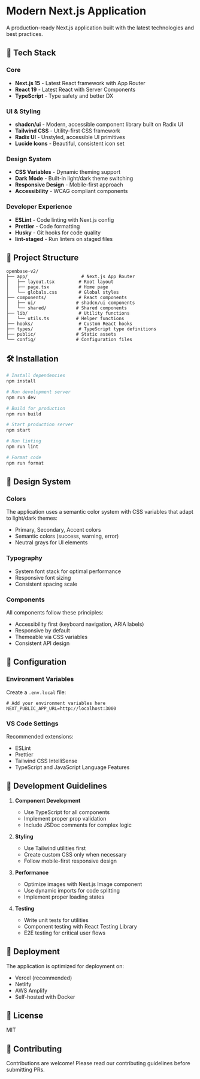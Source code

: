 # Modern Next.js Application

A production-ready Next.js application built with the latest technologies and best practices.

## 🚀 Tech Stack

### Core

- **Next.js 15** - Latest React framework with App Router
- **React 19** - Latest React with Server Components
- **TypeScript** - Type safety and better DX

### UI & Styling

- **shadcn/ui** - Modern, accessible component library built on Radix UI
- **Tailwind CSS** - Utility-first CSS framework
- **Radix UI** - Unstyled, accessible UI primitives
- **Lucide Icons** - Beautiful, consistent icon set

### Design System

- **CSS Variables** - Dynamic theming support
- **Dark Mode** - Built-in light/dark theme switching
- **Responsive Design** - Mobile-first approach
- **Accessibility** - WCAG compliant components

### Developer Experience

- **ESLint** - Code linting with Next.js config
- **Prettier** - Code formatting
- **Husky** - Git hooks for code quality
- **lint-staged** - Run linters on staged files

## 📁 Project Structure

```
openbase-v2/
├── app/                    # Next.js App Router
│   ├── layout.tsx         # Root layout
│   ├── page.tsx           # Home page
│   └── globals.css        # Global styles
├── components/            # React components
│   ├── ui/               # shadcn/ui components
│   └── shared/           # Shared components
├── lib/                   # Utility functions
│   └── utils.ts          # Helper functions
├── hooks/                 # Custom React hooks
├── types/                 # TypeScript type definitions
├── public/               # Static assets
└── config/               # Configuration files
```

## 🛠️ Installation

```bash
# Install dependencies
npm install

# Run development server
npm run dev

# Build for production
npm run build

# Start production server
npm start

# Run linting
npm run lint

# Format code
npm run format
```

## 🎨 Design System

### Colors

The application uses a semantic color system with CSS variables that adapt to light/dark themes:

- Primary, Secondary, Accent colors
- Semantic colors (success, warning, error)
- Neutral grays for UI elements

### Typography

- System font stack for optimal performance
- Responsive font sizing
- Consistent spacing scale

### Components

All components follow these principles:

- Accessibility first (keyboard navigation, ARIA labels)
- Responsive by default
- Themeable via CSS variables
- Consistent API design

## 🔧 Configuration

### Environment Variables

Create a `.env.local` file:

```env
# Add your environment variables here
NEXT_PUBLIC_APP_URL=http://localhost:3000
```

### VS Code Settings

Recommended extensions:

- ESLint
- Prettier
- Tailwind CSS IntelliSense
- TypeScript and JavaScript Language Features

## 📝 Development Guidelines

1. **Component Development**
   - Use TypeScript for all components
   - Implement proper prop validation
   - Include JSDoc comments for complex logic

2. **Styling**
   - Use Tailwind utilities first
   - Create custom CSS only when necessary
   - Follow mobile-first responsive design

3. **Performance**
   - Optimize images with Next.js Image component
   - Use dynamic imports for code splitting
   - Implement proper loading states

4. **Testing**
   - Write unit tests for utilities
   - Component testing with React Testing Library
   - E2E testing for critical user flows

## 🚀 Deployment

The application is optimized for deployment on:

- Vercel (recommended)
- Netlify
- AWS Amplify
- Self-hosted with Docker

## 📄 License

MIT

## 🤝 Contributing

Contributions are welcome! Please read our contributing guidelines before submitting PRs.
